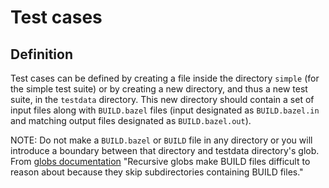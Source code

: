 # Test cases

## Definition

Test cases can be defined by creating a file inside the directory `simple` (for
the simple test suite) or by creating a new directory, and thus a new test
suite, in the `testdata` directory. This new directory should contain a set of
input files along with `BUILD.bazel` files (input designated as
`BUILD.bazel.in` and matching output files designated as `BUILD.bazel.out`).

NOTE: Do not make a `BUILD.bazel` or `BUILD` file in any directory or you will
introduce a boundary between that directory and testdata directory's glob. From
[globs
documentation](https://docs.bazel.build/versions/master/skylark/build-style.html#globs)
"Recursive globs make BUILD files difficult to reason about because they skip
subdirectories containing BUILD files."

